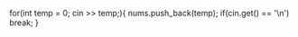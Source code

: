 <!--
 * @Author: your name
 * @Date: 2022-04-21 19:08:41
 * @LastEditTime: 2022-04-21 19:08:41
 * @LastEditors: Please set LastEditors
 * @Description: 打开koroFileHeader查看配置 进行设置: https://github.com/OBKoro1/koro1FileHeader/wiki/%E9%85%8D%E7%BD%AE
 * @FilePath: \cpp\SRE Train\基本操作方法\vector二维动态数组输入.md
-->


for(int temp = 0; cin >> temp;){
        nums.push_back(temp);
        if(cin.get() == '\n')
            break;
    }
